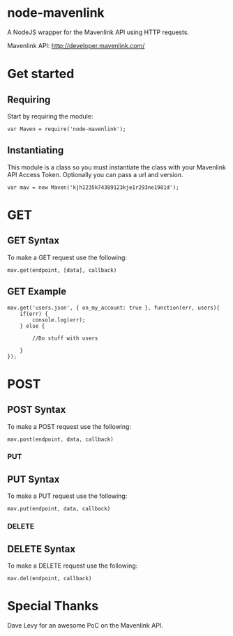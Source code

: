 # node-mavenlink
A NodeJS wrapper for the Mavenlink API using HTTP requests.

Mavenlink API: http://developer.mavenlink.com/

# Get started
## Requiring
Start by requiring the module:
```
var Maven = require('node-mavenlink');
```
## Instantiating
This module is a class so you must instantiate the class with your Mavenlink API Access Token. Optionally you can pass a url and version.
```
var mav = new Maven('kjh1235k74389123kje1r293ne1981d');
```
# GET
## GET Syntax
To make a GET request use the following:
```
mav.get(endpoint, [data], callback)
```
## GET Example
```
mav.get('users.json', { on_my_account: true }, function(err, users){
    if(err) {
        console.log(err);
    } else {
    
        //Do stuff with users
        
    }
});
```
# POST
## POST Syntax
To make a POST request use the following:
```
mav.post(endpoint, data, callback)
```

### PUT
## PUT Syntax
To make a PUT request use the following:
```
mav.put(endpoint, data, callback)
```

### DELETE
## DELETE Syntax
To make a DELETE request use the following:
```
mav.del(endpoint, callback)
```


# Special Thanks
Dave Levy for an awesome PoC on the Mavenlink API.